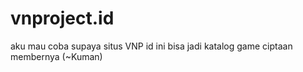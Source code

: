 # vnproject.id
aku mau coba supaya situs VNP id ini bisa jadi katalog game ciptaan membernya (~Kuman)

